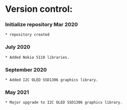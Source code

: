 # Version control:

### Initialize repository Mar 2020
    * repository created

### July 2020
	* Added Nokia 5110 libraries.
	
### September 2020
	* Added I2C OLED SSD1306 graphics library.

### May 2021
	* Major upgrade to I2C OLED SSD1306 graphics library.
